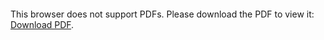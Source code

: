<object data="christ-in-song/CIS1908pdfs/047.pdf" type="application/pdf" width="100%" height="1024px">
    <embed src="christ-in-song/CIS1908pdfs/047.pdf">
        <p>This browser does not support PDFs. Please download the PDF to view it: <a href="christ-in-song/CIS1908pdfs/047.pdf">Download PDF</a>.</p>
    </embed>
</object>
